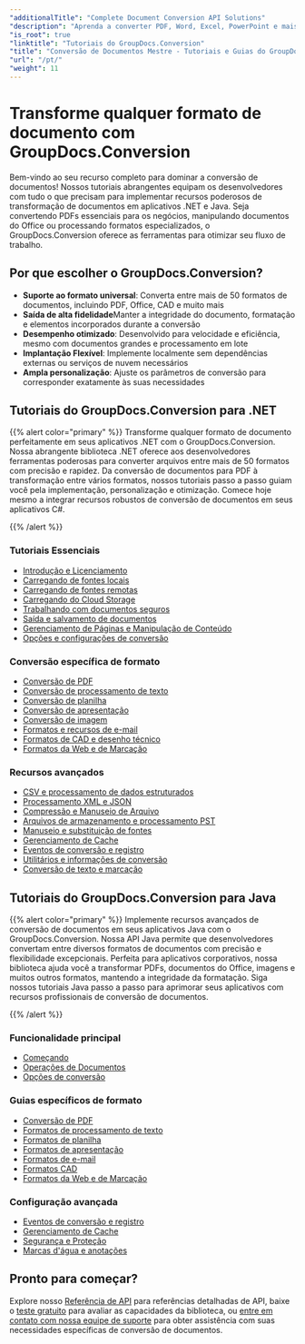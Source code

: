 ```yaml
---
"additionalTitle": "Complete Document Conversion API Solutions"
"description": "Aprenda a converter PDF, Word, Excel, PowerPoint e mais de 50 formatos com nossos tutoriais passo a passo. Implemente a conversão de documentos de forma integrada em seus aplicativos."
"is_root": true
"linktitle": "Tutoriais do GroupDocs.Conversion"
"title": "Conversão de Documentos Mestre - Tutoriais e Guias do GroupDocs.Conversion"
"url": "/pt/"
"weight": 11
---
```


# Transforme qualquer formato de documento com GroupDocs.Conversion

Bem-vindo ao seu recurso completo para dominar a conversão de documentos! Nossos tutoriais abrangentes equipam os desenvolvedores com tudo o que precisam para implementar recursos poderosos de transformação de documentos em aplicativos .NET e Java. Seja convertendo PDFs essenciais para os negócios, manipulando documentos do Office ou processando formatos especializados, o GroupDocs.Conversion oferece as ferramentas para otimizar seu fluxo de trabalho.

## Por que escolher o GroupDocs.Conversion?

- **Suporte ao formato universal**: Converta entre mais de 50 formatos de documentos, incluindo PDF, Office, CAD e muito mais
- **Saída de alta fidelidade**Manter a integridade do documento, formatação e elementos incorporados durante a conversão
- **Desempenho otimizado**: Desenvolvido para velocidade e eficiência, mesmo com documentos grandes e processamento em lote
- **Implantação Flexível**: Implemente localmente sem dependências externas ou serviços de nuvem necessários
- **Ampla personalização**: Ajuste os parâmetros de conversão para corresponder exatamente às suas necessidades

## Tutoriais do GroupDocs.Conversion para .NET

{{% alert color="primary" %}}
Transforme qualquer formato de documento perfeitamente em seus aplicativos .NET com o GroupDocs.Conversion. Nossa abrangente biblioteca .NET oferece aos desenvolvedores ferramentas poderosas para converter arquivos entre mais de 50 formatos com precisão e rapidez. Da conversão de documentos para PDF à transformação entre vários formatos, nossos tutoriais passo a passo guiam você pela implementação, personalização e otimização. Comece hoje mesmo a integrar recursos robustos de conversão de documentos em seus aplicativos C#.

{{% /alert %}}

### Tutoriais Essenciais

- [Introdução e Licenciamento](./net/getting-started-licensing/)
- [Carregando de fontes locais](./net/loading-from-local-sources/)
- [Carregando de fontes remotas](./net/loading-from-remote-sources/)
- [Carregando do Cloud Storage](./net/loading-from-cloud-storage/)
- [Trabalhando com documentos seguros](./net/working-with-secure-documents/)
- [Saída e salvamento de documentos](./net/document-output-saving/)
- [Gerenciamento de Páginas e Manipulação de Conteúdo](./net/page-management-content-manipulation/)
- [Opções e configurações de conversão](./net/conversion-options-settings/)

### Conversão específica de formato

- [Conversão de PDF](./net/pdf-conversion/)
- [Conversão de processamento de texto](./net/word-processing-conversion/)
- [Conversão de planilha](./net/spreadsheet-conversion/)
- [Conversão de apresentação](./net/presentation-conversion/)
- [Conversão de imagem](./net/image-conversion/)
- [Formatos e recursos de e-mail](./net/email-formats-features/)
- [Formatos de CAD e desenho técnico](./net/cad-technical-drawing-formats/)
- [Formatos da Web e de Marcação](./net/web-markup-formats/)

### Recursos avançados

- [CSV e processamento de dados estruturados](./net/csv-structured-data-processing/)
- [Processamento XML e JSON](./net/xml-json-processing/)
- [Compressão e Manuseio de Arquivo](./net/compression-archive-handling/)
- [Arquivos de armazenamento e processamento PST](./net/storage-files-pst-processing/)
- [Manuseio e substituição de fontes](./net/font-handling-substitution/)
- [Gerenciamento de Cache](./net/cache-management/)
- [Eventos de conversão e registro](./net/conversion-events-logging/)
- [Utilitários e informações de conversão](./net/conversion-utilities-information/)
- [Conversão de texto e marcação](./net/text-markup-conversion/)

## Tutoriais do GroupDocs.Conversion para Java

{{% alert color="primary" %}}
Implemente recursos avançados de conversão de documentos em seus aplicativos Java com o GroupDocs.Conversion. Nossa API Java permite que desenvolvedores convertam entre diversos formatos de documentos com precisão e flexibilidade excepcionais. Perfeita para aplicativos corporativos, nossa biblioteca ajuda você a transformar PDFs, documentos do Office, imagens e muitos outros formatos, mantendo a integridade da formatação. Siga nossos tutoriais Java passo a passo para aprimorar seus aplicativos com recursos profissionais de conversão de documentos.

{{% /alert %}}

### Funcionalidade principal

- [Começando](./java/getting-started/)
- [Operações de Documentos](./java/document-operations/)
- [Opções de conversão](./java/conversion-options/)

### Guias específicos de formato

- [Conversão de PDF](./java/pdf-conversion/)
- [Formatos de processamento de texto](./java/word-processing-formats/)
- [Formatos de planilha](./java/spreadsheet-formats/)
- [Formatos de apresentação](./java/presentation-formats/)
- [Formatos de e-mail](./java/email-formats/)
- [Formatos CAD](./java/cad-formats/)
- [Formatos da Web e de Marcação](./java/web-markup-formats/)

### Configuração avançada

- [Eventos de conversão e registro](./java/conversion-events-logging/)
- [Gerenciamento de Cache](./java/cache-management/)
- [Segurança e Proteção](./java/security-protection/)
- [Marcas d'água e anotações](./java/watermarks-annotations/)

## Pronto para começar?

Explore nosso [Referência de API](https://reference.groupdocs.com/) para referências detalhadas de API, baixe o [teste gratuito](https://releases.groupdocs.com/) para avaliar as capacidades da biblioteca, ou [entre em contato com nossa equipe de suporte](https://forum.groupdocs.com/) para obter assistência com suas necessidades específicas de conversão de documentos.